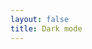 ```yaml
---
layout: false
title: Dark mode
---
```


<script setup>
import { onMounted } from 'vue';

const defaultValue = `
<h3>Setting the theme to dark mode</h3>
<p>First, add the <code>lake-dark</code> class to the <code>&lt;html&gt;</code> element:</p>
<lake-box type="block" name="codeBlock" value="eyJsYW5nIjoiaHRtbCIsImNvZGUiOiI8aHRtbCBjbGFzcz1cImxha2UtZGFya1wiPiJ9"></lake-box>
<p>If you prefer not to modify the HTML directly, you can add the class dynamically using JavaScript:</p>
<lake-box type="block" name="codeBlock" value="eyJsYW5nIjoiamF2YXNjcmlwdCIsImNvZGUiOiJkb2N1bWVudC5kb2N1bWVudEVsZW1lbnQuY2xhc3NMaXN0LmFkZCgnbGFrZS1kYXJrJyk7In0="></lake-box>
<p>Then, set the <code>color</code> and <code>background-color</code> CSS properties for the <code>&lt;body&gt;</code> element:</p>
<lake-box type="block" name="codeBlock" value="eyJsYW5nIjoiY3NzIiwiY29kZSI6ImJvZHkge1xuICBjb2xvcjogdmFyKC0tbGFrZS10ZXh0LWNvbG9yKTtcbiAgYmFja2dyb3VuZC1jb2xvcjogdmFyKC0tbGFrZS1iYWNrZ3JvdW5kLWNvbG9yKTtcbn0ifQ=="></lake-box>
<p>This will apply the dark mode theme based on the predefined CSS variables.</p>
`;

onMounted(() => {
  document.documentElement.classList.add('lake-dark');
});
</script>

<DefaultEditor :value="defaultValue" />

<style module>
body {
  padding: 16px;
  color: var(--lake-text-color);
  background-color: var(--lake-background-color);
}
</style>
